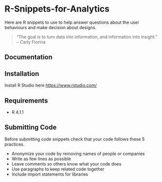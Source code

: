 # R-Snippets-for-Analytics
Here are R snippets to use to help answer questions about the user behaviours and make decision about designs.

> “The goal is to turn data into information, and information into insight.” – Carly Fiorina 

## Documentation


## Installation

Install R Studio here https://www.rstudio.com/ 

## Requirements

- R 4.1.1

## Submitting Code

Before submitting code snippets check that your code follows these 5 practices.

- Anonymize your code by removing names of people or companies
- Write as few lines as possible
- Leave comments so others know what your code does 
- Use paragraphs to keep related code together
- Include import statements for libraries
